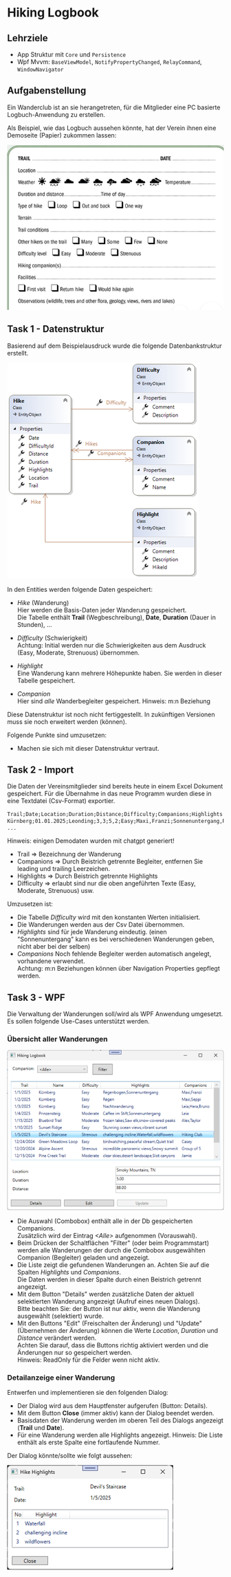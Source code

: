 # Hiking Logbook

## Lehrziele

- App Struktur mit `Core` und `Persistence`  
- Wpf Mvvm: `BaseViewModel`, `NotifyPropertyChanged`, `RelayCommand`, `WindowNavigator`

## Aufgabenstellung

Ein Wanderclub ist an sie herangetreten, für die Mitglieder eine PC basierte Logbuch-Anwendung zu erstellen.

Als Beispiel, wie das Logbuch aussehen könnte, hat der Verein ihnen eine Demoseite (Papier) zukommen lassen: 

<img src="./Images/Logbook.png">

## Task 1 - Datenstruktur

Basierend auf dem Beispielausdruck wurde die folgende Datenbankstruktur erstellt.


<img src="./Images/entities.png">

In den Entities werden folgende Daten gespeichert:

* *Hike*  (Wanderung)  
  Hier werden die Basis-Daten jeder Wanderung gespeichert.  
  Die Tabelle enthält  **Trail** (Wegbeschreibung), **Date**, **Duration** (Dauer in Stunden), ...    

* *Difficulty*  (Schwierigkeit)  
  Achtung: Initial werden nur die Schwierigkeiten aus dem Ausdruck (Easy, Moderate, Strenuous) übernommen. 

* *Highlight*    
  Eine Wanderung kann mehrere Höhepunkte haben. Sie werden in dieser Tabelle gespeichert.

* *Companion*   
  Hier sind *alle* Wanderbegleiter gespeichert. 
  Hinweis: m:n Beziehung  

Diese Datenstruktur ist noch nicht fertiggestellt. In zukünftigen Versionen muss sie noch erweitert werden (können).

Folgende Punkte sind umzusetzen:

* Machen sie sich mit dieser Datenstruktur vertraut.  
  
## Task 2 - Import

Die Daten der Vereinsmitglieder sind bereits heute  in einem Excel Dokument gespeichert. 
Für die Übernahme in das neue Programm wurden diese in eine Textdatei (Csv-Format) exportier.

```
Trail;Date;Location;Duration;Distance;Difficulty;Companions;Highlights
Kürnberg;01.01.2025;Leonding;3,3;5,2;Easy;Maxi,Franzi;Sonnenuntergang,Regenbogen
...
```

Hinweis: einigen Demodaten wurden mit chatgpt generiert!

* Trail => Bezeichnung der Wanderung
* Companions => Durch Beistrich getrennte Begleiter, entfernen Sie leading und trailing Leerzeichen.  
* Highlights => Durch Beistrich getrennte Highlights
* Difficulty => erlaubt sind nur die oben angeführten Texte (Easy, Moderate, Strenuous)
usw.

Umzusetzen ist:

* Die Tabelle *Difficulty* wird mit den konstanten Werten initialisiert.  
* Die Wanderungen werden aus der Csv Datei übernommen. 
* *Highlights* sind für jede Wanderung eindeutig.
  (einen "Sonnenuntergang" kann es bei verschiedenen Wanderungen geben, nicht aber bei der selben)
* *Companions*  Noch fehlende Begleiter werden automatisch angelegt, vorhandene verwendet.  
  Achtung: m:n Beziehungen können über Navigation Properties gepflegt werden.

## Task 3 - WPF

Die Verwaltung der Wanderungen soll/wird als WPF Anwendung umgesetzt.
Es sollen folgende Use-Cases unterstützt werden.

### Übersicht aller Wanderungen  

<img src="./Images/MainWindow.png">

* Die Auswahl (Combobox) enthält alle in der Db gespeicherten Companions.  
  Zusätzlich wird der Eintrag *\<Alle\>* aufgenommen (Vorauswahl).
* Beim Drücken der Schaltflächen "Filter" (oder beim Programmstart) werden alle Wanderungen der durch die Combobox ausgewählten Companion (Begleiter) geladen und angezeigt.  
* Die Liste zeigt die gefundenen Wanderungen an. Achten Sie auf die Spalten *Highlights* und *Companions*.  
  Die Daten werden in dieser Spalte durch einen Beistrich getrennt angezeigt.  
* Mit dem Button "Details" werden zusätzliche Daten der aktuell selektierten Wanderung angezeigt (Aufruf eines neuen Dialogs).  
  Bitte beachten Sie: der Button ist nur aktiv, wenn die Wanderung ausgewählt (selektiert) wurde.
* Mit den Buttons "Edit" (Freischalten der Änderung) und "Update" (Übernehmen der Änderung) können die Werte *Location*, *Duration* und *Distance* verändert werden.  
  Achten Sie darauf, dass die Buttons richtig aktiviert werden und die Änderungen nur so gespeichert werden.  
  Hinweis: ReadOnly für die Felder wenn nicht aktiv.

### Detailanzeige einer Wanderung

Entwerfen und implementieren sie den folgenden Dialog:

* Der Dialog wird aus dem Hauptfenster aufgerufen (Button: Details).
* Mit dem Button **Close** (immer aktiv) kann der Dialog beendet werden.  
* Basisdaten der Wanderung werden im oberen Teil des Dialogs angezeigt (**Trail** und **Date**).  
* Für eine Wanderung werden alle Highlights angezeigt.
  Hinweis: Die Liste enthält als erste Spalte eine fortlaufende Nummer.

Der Dialog könnte/sollte wie folgt aussehen:

<img src="./Images/HikeHighlight.png">


